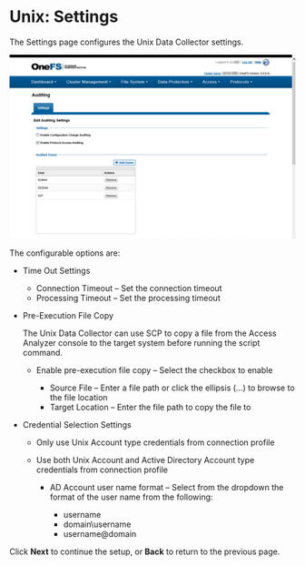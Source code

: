 # Unix: Settings

The Settings page configures the Unix Data Collector settings.

![Unix Data Collector Wizard Settings page](/static/img/product_docs/activitymonitor/config/dellpowerscale/settings.png)

The configurable options are:

- Time Out Settings

  - Connection Timeout – Set the connection timeout
  - Processing Timeout – Set the processing timeout
- Pre-Execution File Copy

  The Unix Data Collector can use SCP to copy a file from the Access Analyzer console to the target system before running the script command.

  - Enable pre-execution file copy – Select the checkbox to enable

    - Source File – Enter a file path or click the ellipsis (…) to browse to the file location
    - Target Location – Enter the file path to copy the file to
- Credential Selection Settings

  - Only use Unix Account type credentials from connection profile
  - Use both Unix Account and Active Directory Account type credentials from connection profile

    - AD Account user name format – Select from the dropdown the format of the user name from the following:

      - username
      - domain\username
      - username@domain

Click __Next__ to continue the setup, or __Back__ to return to the previous page.
